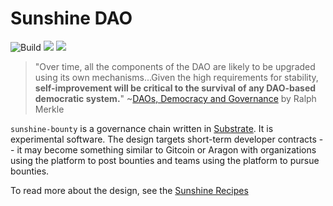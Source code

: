 # Sunshine DAO

![Build](https://github.com/sunshine-protocol/sunshine-bounty/workflows/Compiles/badge.svg)
[![](https://meritbadge.herokuapp.com/sunshine-bounty)](https://crates.io/crates/sunshine-bounty)
[![](https://tokei.rs/b1/github/sunshine-protocol/sunshine-bounty)](https://github.com/sunshine-protocol/sunshine-bounty)

> "Over time, all the components of the DAO are likely to be upgraded using its own mechanisms...Given the high requirements for stability, **self-improvement will be critical to the survival of any DAO-based democratic system.**" ~[DAOs, Democracy and Governance](http://merkle.com/papers/DAOdemocracyDraft.pdf) by Ralph Merkle

`sunshine-bounty` is a governance chain written in [Substrate](https://github.com/paritytech/substrate). It is experimental software. The design targets short-term developer contracts -- it may become something similar to Gitcoin or Aragon with organizations using the platform to post bounties and teams using the platform to pursue bounties.

To read more about the design, see the [Sunshine Recipes](https://sunshine-protocol.github.io/sunshine/)
